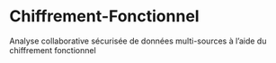 # Chiffrement-Fonctionnel
Analyse collaborative sécurisée de données multi-sources à l’aide du chiffrement fonctionnel
